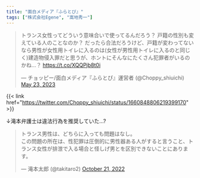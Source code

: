 ```yaml
---
title: "面白メディア『ふらとぴ』"
tags: ["株式会社Egene", "嵩地秀一"]
---
```


<blockquote class="twitter-tweet"><p lang="ja" dir="ltr">トランス女性ってどういう意味合いで使ってるんだろう？ 戸籍の性別も変えている人のことなのか？ だったら合法だろうけど、戸籍が変わってないなら男性が女性用トイレに入るのは(女性が男性用トイレに入るのと同じく)建造物侵入罪だと思うが、ホントにそんなにたくさん犯罪者がいるのかね…？ <a href="https://t.co/XQQPjb8t0i">https://t.co/XQQPjb8t0i</a></p>&mdash; チョッピー/面白メディア『ふらとぴ』運営者 (@Choppy_shiuichi) <a href="https://twitter.com/Choppy_shiuichi/status/1660848806219399170?ref_src=twsrc%5Etfw">May 23, 2023</a></blockquote> <script async src="https://platform.twitter.com/widgets.js" charset="utf-8"></script> 

{{< link href="https://twitter.com/Choppy_shiuichi/status/1660848806219399170" >}}

↓滝本弁護士は違法行為を推奨していた...?

<blockquote class="twitter-tweet"><p lang="ja" dir="ltr">トランス男性は、どちらに入っても問題はなし。<br>この問題の所在は、性犯罪は圧倒的に男性器ある人がすると言うこと、トランス女性が排泄で入る場合と怪しげ男とを区別できないことにあります。</p>&mdash; 滝本太郎 (@takitaro2) <a href="https://twitter.com/takitaro2/status/1583606365758844928?ref_src=twsrc%5Etfw">October 21, 2022</a></blockquote> <script async src="https://platform.twitter.com/widgets.js" charset="utf-8"></script>
